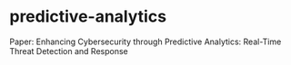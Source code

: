 # predictive-analytics
Paper: Enhancing Cybersecurity through Predictive Analytics: Real-Time Threat Detection and Response

